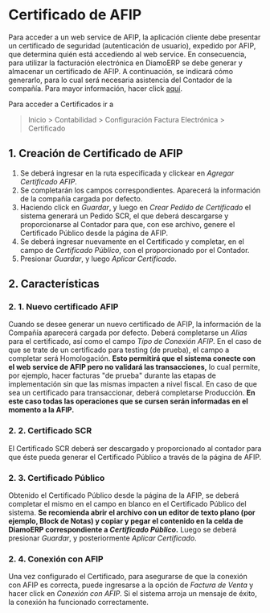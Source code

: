 # Certificado de AFIP

Para acceder a un web service de AFIP, la aplicación cliente debe presentar un certificado de seguridad (autenticación de usuario), expedido por AFIP, que determina quién está accediendo al web service. En consecuencia, para utilizar la facturación electrónica en DiamoERP se debe generar y almacenar un certificado de AFIP. A continuación, se indicará cómo generarlo, para lo cual será necesaria asistencia del Contador de la compañía. Para mayor información, hacer click [aquí](https://www.afip.gob.ar/ws/documentacion/certificados.asp). 

Para acceder a Certificados ir a

> Inicio > Contabilidad > Configuración Factura Electrónica > Certificado



## 1. Creación de Certificado de AFIP

1. Se deberá ingresar en la ruta especificada y clickear en *Agregar Certificado AFIP*.
2. Se completarán los campos correspondientes. Aparecerá la información de la compañía cargada por defecto. 
3. Haciendo click en *Guardar*, y luego en *Crear Pedido de Certificado* el sistema generará un Pedido SCR, el que deberá descargarse y proporcionarse al Contador para que, con ese archivo, genere el Certificado Público desde la página de AFIP. 
4. Se deberá ingresar nuevamente en el Certificado y completar, en el campo de *Certificado Público*, con el proporcionado por el Contador.
5. Presionar *Guardar*, y luego *Aplicar Certificado*. 



## 2. Características

### 2. 1. Nuevo certificado AFIP

Cuando se desee generar un nuevo certificado de AFIP, la información de la Compañía aparecerá cargada por defecto. Deberá completarse un *Alias* para el certificado, así como el campo *Tipo de Conexión AFIP*. En el caso de que se trate de un certificado para testing (de prueba), el campo a completar será Homologación. **Esto permitirá que el sistema conecte con el web service de AFIP pero no validará las transacciones,** lo cual permite, por ejemplo, hacer facturas "de prueba" durante las etapas de implementación sin que las mismas impacten a nivel fiscal. En caso de que sea un certificado para transaccionar, deberá completarse Producción. **En este caso todas las operaciones que se cursen serán informadas en el momento a la AFIP.**

### 2. 2. Certificado SCR

El Certificado SCR deberá ser descargado y proporcionado al contador para que éste pueda generar el Certificado Público a través de la página de AFIP.

### 2. 3. Certificado Público

Obtenido el Certificado Público desde la página de la AFIP, se deberá completar el mismo en el campo en blanco en el Certificado Público del sistema. **Se recomienda abrir el archivo con un editor de texto plano (por ejemplo, Block de Notas) y copiar y pegar el contenido en la celda de DiamoERP correspondiente a *Certificado Público*.** Luego se deberá presionar *Guardar*, y posteriormente *Aplicar Certificado*.

### 2. 4. Conexión con AFIP

Una vez configurado el Certificado, para asegurarse de que la conexión con AFIP es correcta, puede ingresarse a la opción de *Factura de Venta* y hacer click en *Conexión con AFIP*. Si el sistema arroja un mensaje de éxito, la conexión ha funcionado correctamente.





